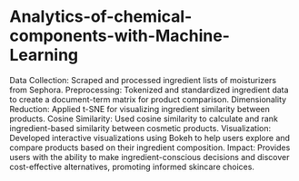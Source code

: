 # Analytics-of-chemical-components-with-Machine-Learning
Data Collection: Scraped and processed ingredient lists of moisturizers from Sephora. Preprocessing: Tokenized and standardized ingredient data to create a document-term matrix for product comparison. Dimensionality Reduction: Applied t-SNE for visualizing ingredient similarity between products. Cosine Similarity: Used cosine similarity to calculate and rank ingredient-based similarity between cosmetic products. Visualization: Developed interactive visualizations using Bokeh to help users explore and compare products based on their ingredient composition. Impact: Provides users with the ability to make ingredient-conscious decisions and discover cost-effective alternatives, promoting informed skincare choices.
